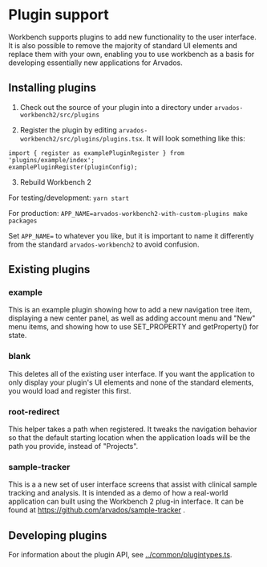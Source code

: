 [comment]: # (Copyright © The Arvados Authors. All rights reserved.)
[comment]: # ()
[comment]: # (SPDX-License-Identifier: CC-BY-SA-3.0)

# Plugin support

Workbench supports plugins to add new functionality to the user
interface.  It is also possible to remove the majority of standard UI
elements and replace them with your own, enabling you to use workbench
as a basis for developing essentially new applications for Arvados.

## Installing plugins

1. Check out the source of your plugin into a directory under `arvados-workbench2/src/plugins`

2. Register the plugin by editing `arvados-workbench2/src/plugins/plugins.tsx`.
It will look something like this:

```
import { register as examplePluginRegister } from 'plugins/example/index';
examplePluginRegister(pluginConfig);
```

3. Rebuild Workbench 2

For testing/development: `yarn start`

For production: `APP_NAME=arvados-workbench2-with-custom-plugins make packages`

Set `APP_NAME=` to whatever you like, but it is important to name it
differently from the standard `arvados-workbench2` to avoid confusion.

## Existing plugins

### example

This is an example plugin showing how to add a new navigation tree
item, displaying a new center panel, as well as adding account menu
and "New" menu items, and showing how to use SET_PROPERTY and
getProperty() for state.

### blank

This deletes all of the existing user interface.  If you want the
application to only display your plugin's UI elements and none of the
standard elements, you would load and register this first.

### root-redirect

This helper takes a path when registered.  It tweaks the navigation
behavior so that the default starting location when the application
loads will be the path you provide, instead of "Projects".

### sample-tracker

This is a a new set of user interface screens that assist with
clinical sample tracking and analysis.  It is intended as a demo of
how a real-world application can built using the Workbench 2
plug-in interface.  It can be found at
https://github.com/arvados/sample-tracker .

## Developing plugins

For information about the plugin API, see
[../common/plugintypes.ts](src/common/plugintypes.ts).
